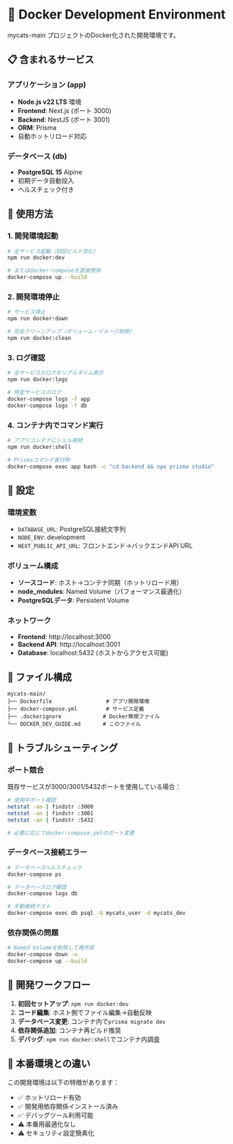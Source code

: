 # 🐳 Docker Development Environment

mycats-main プロジェクトのDocker化された開発環境です。

## 📋 含まれるサービス

### アプリケーション (app)

- **Node.js v22 LTS** 環境
- **Frontend**: Next.js (ポート 3000)
- **Backend**: NestJS (ポート 3001)
- **ORM**: Prisma
- 自動ホットリロード対応

### データベース (db)

- **PostgreSQL 15** Alpine
- 初期データ自動投入
- ヘルスチェック付き

## 🚀 使用方法

### 1. 開発環境起動

```bash
# 全サービス起動（初回ビルド含む）
npm run docker:dev

# またはdocker-composeを直接使用
docker-compose up --build
```

### 2. 開発環境停止

```bash
# サービス停止
npm run docker:down

# 完全クリーンアップ（ボリューム・イメージ削除）
npm run docker:clean
```

### 3. ログ確認

```bash
# 全サービスのログをリアルタイム表示
npm run docker:logs

# 特定サービスのログ
docker-compose logs -f app
docker-compose logs -f db
```

### 4. コンテナ内でコマンド実行

```bash
# アプリコンテナにシェル接続
npm run docker:shell

# Prismaコマンド実行例
docker-compose exec app bash -c "cd backend && npx prisma studio"
```

## 🔧 設定

### 環境変数

- `DATABASE_URL`: PostgreSQL接続文字列
- `NODE_ENV`: development
- `NEXT_PUBLIC_API_URL`: フロントエンド→バックエンドAPI URL

### ボリューム構成

- **ソースコード**: ホスト→コンテナ同期（ホットリロード用）
- **node_modules**: Named Volume（パフォーマンス最適化）
- **PostgreSQLデータ**: Persistent Volume

### ネットワーク

- **Frontend**: http://localhost:3000
- **Backend API**: http://localhost:3001
- **Database**: localhost:5432 (ホストからアクセス可能)

## 📁 ファイル構成

```
mycats-main/
├── Dockerfile                 # アプリ開発環境
├── docker-compose.yml         # サービス定義
├── .dockerignore             # Docker無視ファイル
└── DOCKER_DEV_GUIDE.md       # このファイル
```

## 🐛 トラブルシューティング

### ポート競合

既存サービスが3000/3001/5432ポートを使用している場合：

```bash
# 使用中ポート確認
netstat -an | findstr :3000
netstat -an | findstr :3001
netstat -an | findstr :5432

# 必要に応じてdocker-compose.ymlのポート変更
```

### データベース接続エラー

```bash
# データベースヘルスチェック
docker-compose ps

# データベースログ確認
docker-compose logs db

# 手動接続テスト
docker-compose exec db psql -U mycats_user -d mycats_dev
```

### 依存関係の問題

```bash
# Named Volumeを削除して再作成
docker-compose down -v
docker-compose up --build
```

## 🔄 開発ワークフロー

1. **初回セットアップ**: `npm run docker:dev`
2. **コード編集**: ホスト側でファイル編集→自動反映
3. **データベース変更**: コンテナ内で`prisma migrate dev`
4. **依存関係追加**: コンテナ再ビルド推奨
5. **デバッグ**: `npm run docker:shell`でコンテナ内調査

## 🎯 本番環境との違い

この開発環境は以下の特徴があります：

- ✅ ホットリロード有効
- ✅ 開発用依存関係インストール済み
- ✅ デバッグツール利用可能
- ⚠️ 本番用最適化なし
- ⚠️ セキュリティ設定簡素化
